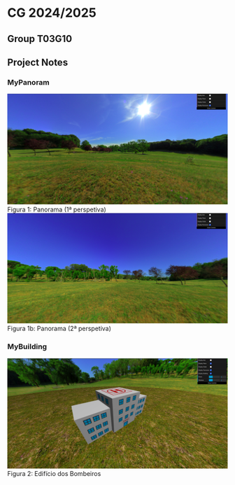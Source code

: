 # CG 2024/2025

## Group T03G10

## Project Notes

### MyPanoram

![Screenshot 1](screenshots/project-t03-g10-1.png)
Figura 1: Panorama (1ª perspetiva)
![Screenshot 2](screenshots/project-t03-g10-1b.png)
Figura 1b: Panorama (2ª perspetiva)

### MyBuilding
![Screenshot 3](screenshots/project-t03-g10-2.png)
Figura 2: Edifício dos Bombeiros